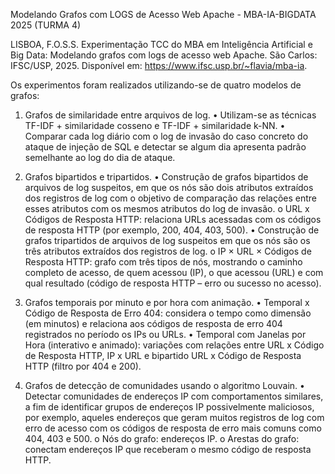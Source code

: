 Modelando Grafos com LOGS de Acesso Web Apache - MBA-IA-BIGDATA 2025 (TURMA 4)

LISBOA, F.O.S.S. Experimentação TCC do MBA em Inteligência Artificial e Big Data: Modelando grafos com logs de acesso web Apache.
São Carlos: IFSC/USP, 2025. Disponível em: https://www.ifsc.usp.br/~flavia/mba-ia.

Os experimentos foram realizados utilizando-se de quatro modelos de grafos:

1) Grafos de similaridade entre arquivos de log.
•	Utilizam-se as técnicas TF-IDF + similaridade cosseno e TF-IDF + similaridade k-NN.
•	Comparar cada log diário com o log de invasão do caso concreto do ataque de injeção de SQL e detectar se algum dia apresenta padrão semelhante ao log do dia de ataque.

3) Grafos bipartidos e tripartidos.
•	Construção de grafos bipartidos de arquivos de log suspeitos, em que os nós são dois atributos extraídos dos registros de log com o objetivo de comparação das relações entre esses atributos com os mesmos atributos do log de invasão.
  o	URL x Códigos de Resposta HTTP: relaciona URLs acessadas com os códigos de resposta HTTP (por exemplo, 200, 404, 403, 500).
•	Construção de grafos tripartidos de arquivos de log suspeitos em que os nós são os três atributos extraídos dos registros de log.
  o	IP × URL × Códigos de Resposta HTTP: grafo com três tipos de nós, mostrando o caminho completo de acesso, de quem acessou (IP), o que acessou (URL) e com qual resultado (código de resposta HTTP – erro ou sucesso no acesso).

5) Grafos temporais por minuto e por hora com animação.
•	Temporal x Código de Resposta de Erro 404: considera o tempo como dimensão (em minutos) e relaciona aos códigos de resposta de erro 404 registrados no período os IPs ou URLs.
•	Temporal com Janelas por Hora (interativo e animado): variações com relações entre URL x Código de Resposta HTTP, IP x URL e bipartido URL x Código de Resposta HTTP (filtro por 404 e 200).

7) Grafos de detecção de comunidades usando o algoritmo Louvain.
•	Detectar comunidades de endereços IP com comportamentos similares, a fim de identificar grupos de endereços IP possivelmente maliciosos, por exemplo, aqueles endereços que geram muitos registros de log com erro de acesso com os códigos de resposta de erro mais comuns como 404, 403 e 500.
  o	Nós do grafo: endereços IP.
  o	Arestas do grafo: conectam endereços IP que receberam o mesmo código de resposta HTTP.
